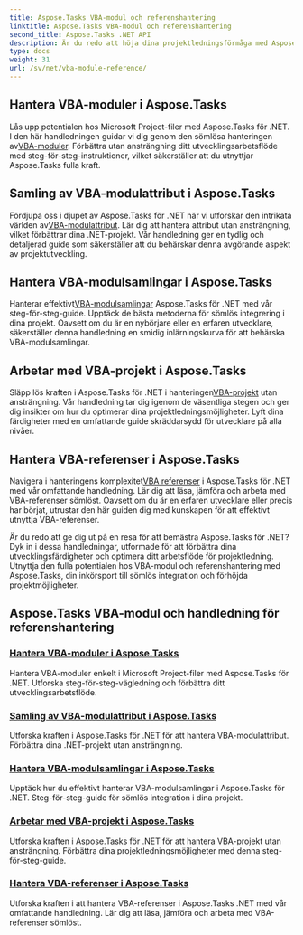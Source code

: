 ```yaml
---
title: Aspose.Tasks VBA-modul och referenshantering
linktitle: Aspose.Tasks VBA-modul och referenshantering
second_title: Aspose.Tasks .NET API
description: Är du redo att höja dina projektledningsförmåga med Aspose.Tasks .NET? Dyk in i våra omfattande handledningar för VBA-modul och referenshantering.
type: docs
weight: 31
url: /sv/net/vba-module-reference/
---
```


## Hantera VBA-moduler i Aspose.Tasks

 Lås upp potentialen hos Microsoft Project-filer med Aspose.Tasks för .NET. I den här handledningen guidar vi dig genom den sömlösa hanteringen av[VBA-moduler](./managing-vba-modules/). Förbättra utan ansträngning ditt utvecklingsarbetsflöde med steg-för-steg-instruktioner, vilket säkerställer att du utnyttjar Aspose.Tasks fulla kraft.

## Samling av VBA-modulattribut i Aspose.Tasks

 Fördjupa oss i djupet av Aspose.Tasks för .NET när vi utforskar den intrikata världen av[VBA-modulattribut](./vba-module-attribute-collection/). Lär dig att hantera attribut utan ansträngning, vilket förbättrar dina .NET-projekt. Vår handledning ger en tydlig och detaljerad guide som säkerställer att du behärskar denna avgörande aspekt av projektutveckling.

## Hantera VBA-modulsamlingar i Aspose.Tasks

 Hanterar effektivt[VBA-modulsamlingar](./vba-module-collections/) Aspose.Tasks för .NET med vår steg-för-steg-guide. Upptäck de bästa metoderna för sömlös integrering i dina projekt. Oavsett om du är en nybörjare eller en erfaren utvecklare, säkerställer denna handledning en smidig inlärningskurva för att behärska VBA-modulsamlingar.

## Arbetar med VBA-projekt i Aspose.Tasks

 Släpp lös kraften i Aspose.Tasks för .NET i hanteringen[VBA-projekt](./vba-projects/) utan ansträngning. Vår handledning tar dig igenom de väsentliga stegen och ger dig insikter om hur du optimerar dina projektledningsmöjligheter. Lyft dina färdigheter med en omfattande guide skräddarsydd för utvecklare på alla nivåer.

## Hantera VBA-referenser i Aspose.Tasks

 Navigera i hanteringens komplexitet[VBA referenser](./vba-references/) i Aspose.Tasks för .NET med vår omfattande handledning. Lär dig att läsa, jämföra och arbeta med VBA-referenser sömlöst. Oavsett om du är en erfaren utvecklare eller precis har börjat, utrustar den här guiden dig med kunskapen för att effektivt utnyttja VBA-referenser.

Är du redo att ge dig ut på en resa för att bemästra Aspose.Tasks för .NET? Dyk in i dessa handledningar, utformade för att förbättra dina utvecklingsfärdigheter och optimera ditt arbetsflöde för projektledning. Utnyttja den fulla potentialen hos VBA-modul och referenshantering med Aspose.Tasks, din inkörsport till sömlös integration och förhöjda projektmöjligheter.
## Aspose.Tasks VBA-modul och handledning för referenshantering
### [Hantera VBA-moduler i Aspose.Tasks](./managing-vba-modules/)
Hantera VBA-moduler enkelt i Microsoft Project-filer med Aspose.Tasks för .NET. Utforska steg-för-steg-vägledning och förbättra ditt utvecklingsarbetsflöde.
### [Samling av VBA-modulattribut i Aspose.Tasks](./vba-module-attribute-collection/)
Utforska kraften i Aspose.Tasks för .NET för att hantera VBA-modulattribut. Förbättra dina .NET-projekt utan ansträngning.
### [Hantera VBA-modulsamlingar i Aspose.Tasks](./vba-module-collections/)
Upptäck hur du effektivt hanterar VBA-modulsamlingar i Aspose.Tasks för .NET. Steg-för-steg-guide för sömlös integration i dina projekt.
### [Arbetar med VBA-projekt i Aspose.Tasks](./vba-projects/)
Utforska kraften i Aspose.Tasks för .NET för att hantera VBA-projekt utan ansträngning. Förbättra dina projektledningsmöjligheter med denna steg-för-steg-guide.
### [Hantera VBA-referenser i Aspose.Tasks](./vba-references/)
Utforska kraften i att hantera VBA-referenser i Aspose.Tasks .NET med vår omfattande handledning. Lär dig att läsa, jämföra och arbeta med VBA-referenser sömlöst.